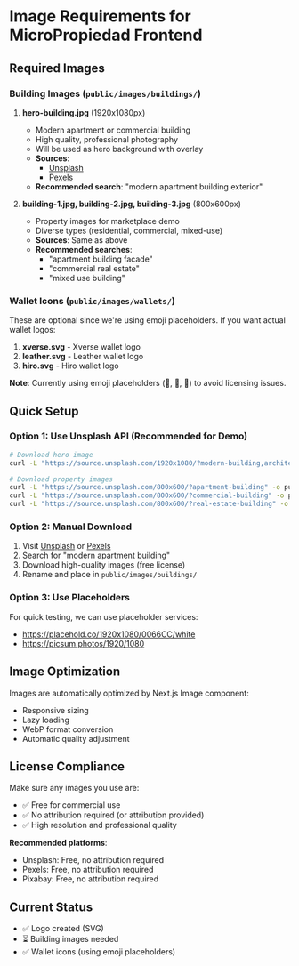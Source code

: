 # Image Requirements for MicroPropiedad Frontend

## Required Images

### Building Images (`public/images/buildings/`)

1. **hero-building.jpg** (1920x1080px)
   - Modern apartment or commercial building
   - High quality, professional photography
   - Will be used as hero background with overlay
   - **Sources**:
     - [Unsplash](https://unsplash.com/s/photos/modern-apartment-building)
     - [Pexels](https://www.pexels.com/search/modern%20real%20estate/)
   - **Recommended search**: "modern apartment building exterior"

2. **building-1.jpg, building-2.jpg, building-3.jpg** (800x600px)
   - Property images for marketplace demo
   - Diverse types (residential, commercial, mixed-use)
   - **Sources**: Same as above
   - **Recommended searches**:
     - "apartment building facade"
     - "commercial real estate"
     - "mixed use building"

### Wallet Icons (`public/images/wallets/`)

These are optional since we're using emoji placeholders. If you want actual wallet logos:

1. **xverse.svg** - Xverse wallet logo
2. **leather.svg** - Leather wallet logo
3. **hiro.svg** - Hiro wallet logo

**Note**: Currently using emoji placeholders (💼, 🎒, 🔐) to avoid licensing issues.

## Quick Setup

### Option 1: Use Unsplash API (Recommended for Demo)
```bash
# Download hero image
curl -L "https://source.unsplash.com/1920x1080/?modern-building,architecture" -o public/images/buildings/hero-building.jpg

# Download property images
curl -L "https://source.unsplash.com/800x600/?apartment-building" -o public/images/buildings/building-1.jpg
curl -L "https://source.unsplash.com/800x600/?commercial-building" -o public/images/buildings/building-2.jpg
curl -L "https://source.unsplash.com/800x600/?real-estate-building" -o public/images/buildings/building-3.jpg
```

### Option 2: Manual Download
1. Visit [Unsplash](https://unsplash.com) or [Pexels](https://www.pexels.com)
2. Search for "modern apartment building"
3. Download high-quality images (free license)
4. Rename and place in `public/images/buildings/`

### Option 3: Use Placeholders
For quick testing, we can use placeholder services:
- https://placehold.co/1920x1080/0066CC/white
- https://picsum.photos/1920/1080

## Image Optimization

Images are automatically optimized by Next.js Image component:
- Responsive sizing
- Lazy loading
- WebP format conversion
- Automatic quality adjustment

## License Compliance

Make sure any images you use are:
- ✅ Free for commercial use
- ✅ No attribution required (or attribution provided)
- ✅ High resolution and professional quality

**Recommended platforms**:
- Unsplash: Free, no attribution required
- Pexels: Free, no attribution required
- Pixabay: Free, no attribution required

## Current Status

- ✅ Logo created (SVG)
- ⏳ Building images needed
- ✅ Wallet icons (using emoji placeholders)
